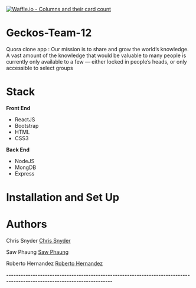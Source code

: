 
[![Waffle.io - Columns and their card count](https://badge.waffle.io/chingu-voyage6/Geckos-Team-12.svg?columns=all)](https://waffle.io/chingu-voyage6/Geckos-Team-12)

# Geckos-Team-12
Quora clone app : Our mission is to share and grow the world’s knowledge. A vast amount of the knowledge that would be valuable to many people is currently only available to a few — either locked in people’s heads, or only accessible to select groups


# Stack
**Front End** 
- ReactJS
- Bootstrap
- HTML
- CSS3

**Back End**
- NodeJS
- MongDB
- Express

# Installation and Set Up



# Authors



 Chris Snyder [Chris Snyder ](https://github.com/snyderc)

Saw Phaung  [Saw Phaung ](https://github.com/sawphaung)

Roberto Hernandez [Roberto Hernandez](https://github.com/blarzHernandez)


**------------------------------------------------------------------------------------------------------------------------**
